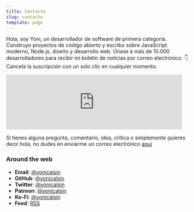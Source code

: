 ```yaml
---
title: Contacto
slug: contacto
template: page
---
```


Hola, soy Yoni, un desarrollador de software de primera categoría. Construyo proyectos de código abierto y escribo sobre JavaScript moderno, Node.js, diseño y desarrollo web. Únase a más de 10.000 desarrolladores para recibir mi boletín de noticias por correo electrónico. 👇 Cancela la suscripción con un solo clic en cualquier momento.

<div class="centered-iframe">
  <iframe
    width="480"
    height="150"
    src="https://yonicalsin.substack.com/embed"
    frameborder="0"
    scrolling="no"
  ></iframe>
</div>

Si tienes alguna pregunta, comentario, idea, crítica o simplemente quieres decir hola, no dudes en enviarme un correo electrónico [aqui](mailto:helloyonicb@gmail.com)

### Around the web

-  **Email**: [@yonicalsin](mailto:helloyonicb@gmail.com)
-  **GitHub**: [@yonicalsin](https://github.com/yonicalsin)
-  **Twitter**: [@yonicalsin](https://twitter.com/yonicalsin)
-  **Patreon**: [@yonicalsin](https://patreon.com/yonicalsin)
-  **Ko-Fi**: [@yonicalsin](https://ko-fi.com/yonicalsin)
-  **Feed**: [RSS](https://yonicalsin.netlify.app/rss.xml)
